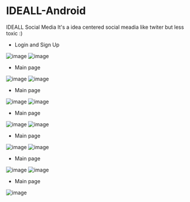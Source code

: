 # IDEALL-Android
IDEALL Social Media 
It's a idea centered social meadia like twiter but less toxic :)

* Login and Sign Up

![image](https://user-images.githubusercontent.com/115421396/195800913-078a853b-9ca6-4778-a49a-847e2c27458c.png)
![image](https://user-images.githubusercontent.com/115421396/195801053-5afdeaa4-6aaa-4311-a8de-649840819281.png)

* Main page 

![image](https://user-images.githubusercontent.com/115421396/195804158-f792b55f-6f4d-4a8f-a5ba-b83239f337eb.png)
![image](https://user-images.githubusercontent.com/115421396/195801217-80744b12-c3b9-415d-8b53-5b5eb60c9885.png)

* Main page  

![image](https://user-images.githubusercontent.com/115421396/195801295-6e92efe9-78e9-4e4d-82df-609e16dd06dc.png)
![image](https://user-images.githubusercontent.com/115421396/195801427-90aac4d1-7ba8-4f24-b04b-fb343cc9878f.png)

* Main page  

![image](https://user-images.githubusercontent.com/115421396/195801647-bbb23eb2-7532-4b94-aa75-35f998b3aba4.png)
![image](https://user-images.githubusercontent.com/115421396/195801897-a85db419-3c9c-49e8-bd01-e4a01f6a173c.png)

* Main page  

![image](https://user-images.githubusercontent.com/115421396/195801992-356b2c70-4bc6-417c-9bc7-4109893ca9a4.png)
![image](https://user-images.githubusercontent.com/115421396/195802082-364b28de-077f-488f-80bc-9082d2b994f1.png)

* Main page  

![image](https://user-images.githubusercontent.com/115421396/195802459-1ee5bcf9-955c-4744-b3f8-10e6c15094b3.png)
![image](https://user-images.githubusercontent.com/115421396/195802540-76ef5afd-c99b-495a-8bb6-d3d1d2acb717.png)

* Main page  

![image](https://user-images.githubusercontent.com/115421396/195802796-2ccf12c4-b024-4f4f-b482-3c63a161f99c.png)
